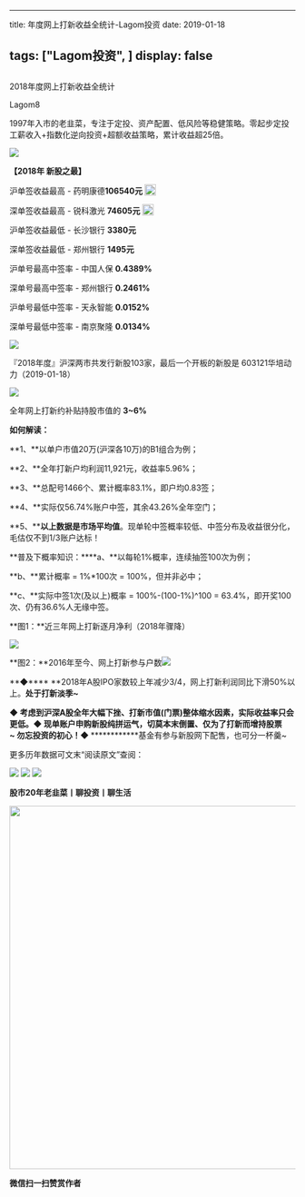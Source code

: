 
---
title:   年度网上打新收益全统计-Lagom投资
date: 2019-01-18

tags: ["Lagom投资", ]
display: false
---


## 



2018年度网上打新收益全统计




Lagom8




1997年入市的老韭菜，专注于定投、资产配置、低风险等稳健策略。零起步定投工薪收入+指数化逆向投资+超额收益策略，累计收益超25倍。


<img src="https://mmbiz.qpic.cn/mmbiz_png/ZB4WjgjLjJW3KtDibicU3BB1HNQ9lDS2M5oGRnchkNPRzYsc0Ua6CIu7rZH3vAficcBEPYHU9ZTPqkic1sicT8CaxQQ/640?wx_fmt=png" data-type="png" class="" data-ratio="0.05776173285198556" data-w="554"/>

******【2018年 新股之最】******

沪单签收益最高 - 药明康德**106540元**&nbsp;<img src="https://res.wx.qq.com/mpres/htmledition/images/icon/common/emotion_panel/smiley/smiley_2.png" data-ratio="1" data-w="20" style="display:inline-block;width:20px;vertical-align:text-bottom;"/>

深单签收益最高 - 锐科激光 **74605元**&nbsp;<img src="https://res.wx.qq.com/mpres/htmledition/images/icon/common/emotion_panel/smiley/smiley_2.png" data-ratio="1" data-w="20" style="display:inline-block;width:20px;vertical-align:text-bottom;"/>

沪单签收益最低 - 长沙银行 **3380元**

深单签收益最低 - 郑州银行 **1495元**

沪单号最高中签率 - 中国人保 **0.4389%**

深单号最高中签率 - 郑州银行 **0.2461%**

沪单号最低中签率 - 天永智能 **0.0152%**

深单号最低中签率 - 南京聚隆 **0.0134%**



<img src="https://mmbiz.qpic.cn/mmbiz_png/ZB4WjgjLjJW3KtDibicU3BB1HNQ9lDS2M5oGRnchkNPRzYsc0Ua6CIu7rZH3vAficcBEPYHU9ZTPqkic1sicT8CaxQQ/640?wx_fmt=png" data-type="png" class="" data-ratio="0.05776173285198556" data-w="554" style="white-space: normal;"/>

『2018年度』沪深两市共发行新股103家，最后一个开板的新股是&nbsp;603121华培动力（2019-01-18）

<img class="" data-copyright="0" data-ratio="0.5072886297376094" data-s="300,640" src="https://mmbiz.qpic.cn/mmbiz_png/ZB4WjgjLjJUSoiagcTDrzhjJDEGQufibKbbwngVbIZLDd7oslSOk5ctT2lHOgsqzlrDSjvdRMXowu3UodbsIza9A/640?wx_fmt=png" data-type="png" data-w="686" style=""/>

全年网上打新约补贴持股市值的&nbsp;**3~6%**

**如何解读：**

**1、**以单户市值20万(沪深各10万)的B1组合为例；

**2、**全年打新户均利润11,921元，收益率5.96%；

**3、**总配号1466个、累计概率83.1%，即户均0.83签；

**4、**实际仅56.74%账户中签，其余43.26%全年空门；

**5、****以上数据是市场平均值**。现单轮中签概率较低、中签分布及收益很分化，毛估仅不到1/3账户达标！

**普及下概率知识：****a、**以每轮1%概率，连续抽签100次为例；

**b、**累计概率 = 1%*100次 = 100%，但并非必中；

**c、**实际中签1次(及以上)概率 = 100%-(100-1%)^100 = 63.4%，即开奖100次、仍有36.6%人无缘中签。



**图1：**近三年网上打新逐月净利（2018年骤降）

<img class="" data-copyright="0" data-ratio="0.7711598746081505" data-s="300,640" src="https://mmbiz.qpic.cn/mmbiz_png/ZB4WjgjLjJUSoiagcTDrzhjJDEGQufibKbSwgPk7wWX5ubBOSsHyvRibnknEsQdz8tRFQL3t3egV0dchGxtY1MwCg/640?wx_fmt=png" data-type="png" data-w="638" style=""/>

**图2：**2016年至今、网上打新参与户数<img class="" data-copyright="0" data-ratio="0.3400447427293065" data-s="300,640" src="https://mmbiz.qpic.cn/mmbiz_png/ZB4WjgjLjJUCGp3QLY1K9LAnRJsFBY90dtaEFhIusbax4Gzs5iaU5WZsIYic7KDc5yibkDFoRfbmGSzywGSnUXOJQ/640?wx_fmt=png" data-type="png" data-w="447"/>



**◆****&nbsp;**2018年A股IPO家数较上年减少3/4，网上打新利润同比下滑50%以上。**处于打新淡季~**

<h-char unicode="ff01" class="biaodian cjk bd-end bd-jiya" style="box-sizing: border-box;"><h-inner style="box-sizing: border-box;"></h-inner></h-char><h-char unicode="ff01" class="biaodian cjk bd-end bd-jiya" style="box-sizing: border-box;"><h-inner style="box-sizing: border-box;">**◆**</h-inner></h-char><h-char unicode="ff01" class="biaodian cjk bd-end bd-jiya" style="box-sizing: border-box;"><h-inner style="box-sizing: border-box;">**&nbsp;**考虑到沪深A股全年大幅下挫、打新市值(门票)整体缩水因素，实际收益率只会更低。</h-inner></h-char><h-char unicode="ff01" class="biaodian cjk bd-end bd-jiya" style="box-sizing: border-box;"><h-inner style="box-sizing: border-box;"></h-inner></h-char><h-char unicode="ff01" class="biaodian cjk bd-end bd-jiya" style="box-sizing: border-box;"><h-inner style="box-sizing: border-box;">**◆**</h-inner></h-char><h-char unicode="ff01" class="biaodian cjk bd-end bd-jiya" style="box-sizing: border-box;"><h-inner style="box-sizing: border-box;">**&nbsp;**现单账户申购新股纯拼运气，切莫本末倒置、仅为了打新而增持股票~&nbsp;</h-inner></h-char><h-char unicode="ff01" class="biaodian cjk bd-end bd-jiya" style="box-sizing: border-box;"><h-inner style="box-sizing: border-box;">**勿忘投资的初心！**</h-inner></h-char><h-char unicode="ff01" class="biaodian cjk bd-end bd-jiya" style="box-sizing: border-box;"><h-inner style="box-sizing: border-box;"><h-char unicode="ff01" class="biaodian cjk bd-end bd-jiya" style="box-sizing: border-box;"><h-inner style="box-sizing: border-box;">**<h-char unicode="ff01" class="biaodian cjk bd-end bd-jiya" style="text-align: left;white-space: normal;box-sizing: border-box;"><h-inner style="box-sizing: border-box;"></h-inner></h-char>**</h-inner></h-char></h-inner></h-char><h-char unicode="ff01" class="biaodian cjk bd-end bd-jiya" style="box-sizing: border-box;"><h-inner style="box-sizing: border-box;"><h-char unicode="ff01" class="biaodian cjk bd-end bd-jiya" style="box-sizing: border-box;"><h-inner style="box-sizing: border-box;">**<h-char unicode="ff01" class="biaodian cjk bd-end bd-jiya" style="text-align: left;white-space: normal;box-sizing: border-box;"><h-inner style="box-sizing: border-box;"></h-inner></h-char>**</h-inner></h-char></h-inner></h-char><h-char unicode="ff01" class="biaodian cjk bd-end bd-jiya" style="box-sizing: border-box;"><h-inner style="box-sizing: border-box;"><h-char unicode="ff01" class="biaodian cjk bd-end bd-jiya" style="box-sizing: border-box;"><h-inner style="box-sizing: border-box;">**<h-char unicode="ff01" class="biaodian cjk bd-end bd-jiya" style="text-align: left;white-space: normal;box-sizing: border-box;"><h-inner style="box-sizing: border-box;"></h-inner></h-char>**</h-inner></h-char></h-inner></h-char><h-char unicode="ff01" class="biaodian cjk bd-end bd-jiya" style="box-sizing: border-box;"><h-inner style="box-sizing: border-box;"><h-char unicode="ff01" class="biaodian cjk bd-end bd-jiya" style="box-sizing: border-box;"><h-inner style="box-sizing: border-box;">**<h-char unicode="ff01" class="biaodian cjk bd-end bd-jiya" style="text-align: left;white-space: normal;box-sizing: border-box;"><h-inner style="box-sizing: border-box;"><strong>◆**</h-inner></h-char><h-char unicode="ff01" class="biaodian cjk bd-end bd-jiya" style="text-align: left;white-space: normal;box-sizing: border-box;"><h-inner style="box-sizing: border-box;">**&nbsp;**</h-inner></h-char></strong>************基金有参与新股网下配售，也可分一杯羹~</h-inner></h-char></h-inner></h-char><h-char unicode="ff01" class="biaodian cjk bd-end bd-jiya" style="box-sizing: border-box;"><h-inner style="box-sizing: border-box;"><h-char unicode="ff01" class="biaodian cjk bd-end bd-jiya" style="box-sizing: border-box;"><h-inner style="box-sizing: border-box;"></h-inner></h-char></h-inner></h-char><h-char unicode="ff01" class="biaodian cjk bd-end bd-jiya" style="box-sizing: border-box;"><h-inner style="box-sizing: border-box;"><h-char unicode="ff01" class="biaodian cjk bd-end bd-jiya" style="box-sizing: border-box;"><h-inner style="box-sizing: border-box;"></h-inner></h-char></h-inner></h-char><h-char unicode="ff01" class="biaodian cjk bd-end bd-jiya" style="box-sizing: border-box;"><h-inner style="box-sizing: border-box;"><h-char unicode="ff01" class="biaodian cjk bd-end bd-jiya" style="box-sizing: border-box;"><h-inner style="box-sizing: border-box;"></h-inner></h-char></h-inner></h-char>

更多历年数据可文末“阅读原文”查阅：

<img class="" data-copyright="0" data-ratio="1.3943661971830985" data-s="300,640" src="https://mmbiz.qpic.cn/mmbiz_png/ZB4WjgjLjJUCGp3QLY1K9LAnRJsFBY90jD6YZ392mQoICiclVBHU2esiaaU1gQfMY0pLeSibl7Zuu0G4qyibI4MMHQ/640?wx_fmt=png" data-type="png" data-w="497" style=""/>

<img class="" data-copyright="0" data-ratio="0.4725897920604915" data-s="300,640" src="https://mmbiz.qpic.cn/mmbiz_png/ZB4WjgjLjJUCGp3QLY1K9LAnRJsFBY90M1ricNBIic93GXQ5WpjgJ0DZPWibPCT48fboOfa7Qvia6MewkeGm8WgZCA/640?wx_fmt=png" data-type="png" data-w="529" style=""/>

<img src="https://mmbiz.qpic.cn/mmbiz_png/ZB4WjgjLjJW3KtDibicU3BB1HNQ9lDS2M5oGRnchkNPRzYsc0Ua6CIu7rZH3vAficcBEPYHU9ZTPqkic1sicT8CaxQQ/640?wx_fmt=png" data-type="png" class="" data-ratio="0.05776173285198556" data-w="554" style="text-align: justify;"/>

**股市20年老韭菜丨聊投资丨聊生活**

<img class="" data-copyright="0" data-ratio="0.390625" data-s="300,640" data-type="png" data-w="640" src="https://mmbiz.qpic.cn/mmbiz_png/ZB4WjgjLjJW3KtDibicU3BB1HNQ9lDS2M5AHEoeiaz0dQ4NfIRjBMuXvyJn8dXWm7ftklb0xqheiaMia0zbkyMJiaKzA/640?wx_fmt=png" style="box-sizing: border-box !important;word-wrap: break-word !important;visibility: visible !important;width: 640px !important;"/>


**微信扫一扫赞赏作者**















